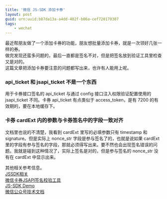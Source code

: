 ```yaml
---
title: '微信 JS-SDK 添加卡券'
layout: post
guid: urn:uuid:b87da13a-a4dd-402f-b06a-cef720170307
tags:
    - wechat
---
```


最近帮朋友做了一个添加卡券的功能，朋友想批量添加卡券，就是一次领好几张一样的券。  
做完发现还蛮多问题的，最后一直都是签名不对，但是把签名放到验证工具里检查又是对的。  
这篇文章把添加卡券要注意的问题都写出来，也许有人能用上呢。  

### api_ticket 和 jsapi_ticket 不是一个东西
用于卡券接口签名的 api_ticket 与通过 config 接口注入权限验证配置使用的 jsapi_ticket 不同。卡券 api_ticket 有点类似于 access_token，是有 7200 的有效期的，要在本地缓存下。

### 卡券 cardExt 内的参数与卡券签名中的字段一致对齐
文档里也说的不清楚，我看到 cardExt 里写的必填参数只有 timestamp 和 signature。但是实际上 nonce_str 字段是参与签名了的，也就是说如果 cardExt 里的字段有参与签名的字段，那就必须得写出来。要不然也会出现签名错误的问题。我就是碰到这种情况了，实际上签名是对的，但是参与签名的 nonce_str 没有在 cardExt 中显示出来。


其他相关参考信息。    
[JSSDK相关](https://kf.qq.com/faq/120911VrYVrA151016U7jMvy.html)  
[微信卡券JSAPI签名校验工具](https://mp.weixin.qq.com/debug/cgi-bin/sandbox?t=cardsign)  
[JS-SDK Demo](http://203.195.235.76/jssdk/#menu-card)  
[微信公众号技术文档](https://mp.weixin.qq.com/wiki)  
